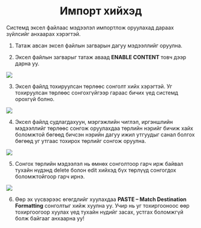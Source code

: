 <h1 align="center">Импорт хийхэд </h1>

Системд эксел файлаас мэдээлэл импортлож оруулахад дараах зүйлсийг анхаарах хэрэгтэй. 

1. Татаж авсан эксел файлын загварын дагуу мэдээллийг оруулна.

2. Эксел файлын загварыг татаж аваад **ENABLE CONTENT** товч дээр дарна уу.

![](../assets/images/modules/dataimport/dataimportadvice1.png)

3. Эксел файлд тохируулсан төрлөөс сонголт хийх хэрэгтэй. Уг тохируулсан төрлөөс сонгохгүйгээр гараас бичих үед системд орохгүй болно.

![](../assets/images/modules/dataimport/dataimportadvice2.png)

4. Эксел файлд судлагдахуун, мэргэжлийн чиглэл, иргэншлийн мэдээллийг төрлөөс сонгож оруулахдаа төрлийн нэрийг бичиж хайх боломжтой бөгөөд бичсэн нэрийн дагуу ижил утгуудыг санал болгох бөгөөд уг утгаас тохирох төрлийг сонгож оруулна.

![](../assets/images/modules/dataimport/dataimportadvice3.png)

5. Сонгох төрлийн мэдээлэл нь өмнөх сонголтоор гарч ирж байвал тухайн нүдэнд delete болон edit хийхэд бүх төрлүүд сонгогдох боломжтойгоор гарч ирнэ.

![](../assets/images/modules/dataimport/dataimportadvice4.png)

6. Өөр эх үүсвэрээс  өгөгдлийг хуулахдаа **PASTE – Match Destination Formatting**  сонголтыг хийж хуулна уу. Учир нь уг тохиргооноос өөр тохиргоогоор хуулах үед тухайн нүдийг засах, устгах боломжгүй болж байгааг анхаарна уу!
